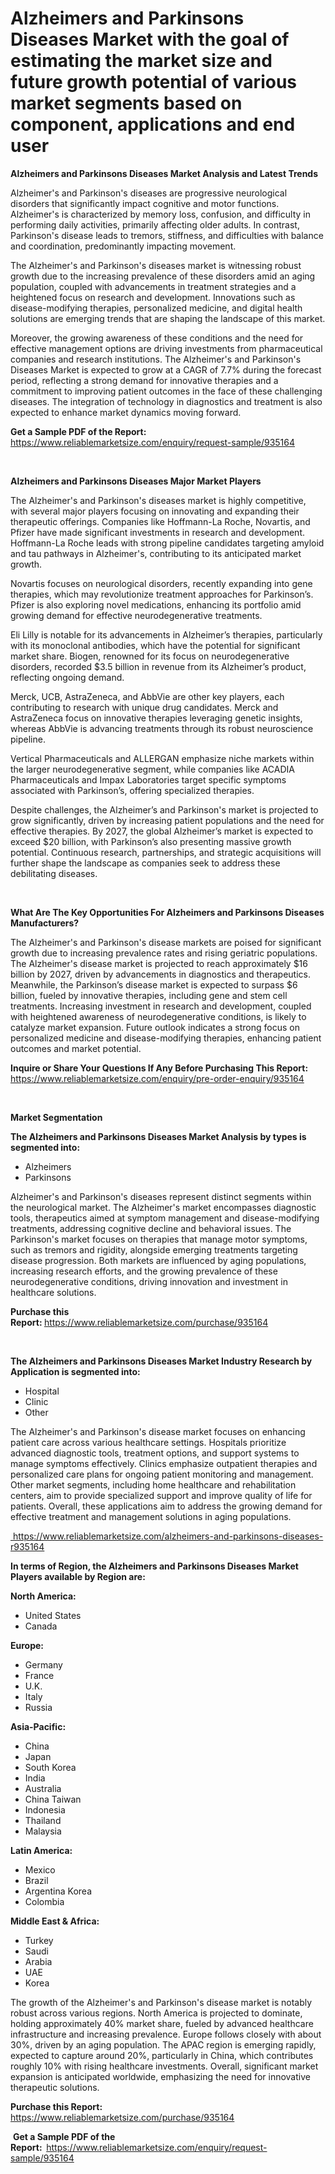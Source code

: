 <p><h1>Alzheimers and Parkinsons Diseases Market with the goal of estimating the market size and future growth potential of various market segments based on component, applications and end user</h1></p><p><strong>Alzheimers and Parkinsons Diseases Market Analysis and Latest Trends</strong></p>
<p><p>Alzheimer's and Parkinson's diseases are progressive neurological disorders that significantly impact cognitive and motor functions. Alzheimer's is characterized by memory loss, confusion, and difficulty in performing daily activities, primarily affecting older adults. In contrast, Parkinson's disease leads to tremors, stiffness, and difficulties with balance and coordination, predominantly impacting movement.</p><p>The Alzheimer's and Parkinson's diseases market is witnessing robust growth due to the increasing prevalence of these disorders amid an aging population, coupled with advancements in treatment strategies and a heightened focus on research and development. Innovations such as disease-modifying therapies, personalized medicine, and digital health solutions are emerging trends that are shaping the landscape of this market.</p><p>Moreover, the growing awareness of these conditions and the need for effective management options are driving investments from pharmaceutical companies and research institutions. The Alzheimer's and Parkinson's Diseases Market is expected to grow at a CAGR of 7.7% during the forecast period, reflecting a strong demand for innovative therapies and a commitment to improving patient outcomes in the face of these challenging diseases. The integration of technology in diagnostics and treatment is also expected to enhance market dynamics moving forward.</p></p>
<p><strong>Get a Sample PDF of the Report:&nbsp;</strong> <a href="https://www.reliablemarketsize.com/enquiry/request-sample/935164?utm_campaign=3007&utm_medium=2&utm_source=Github&utm_content=ia&utm_term=18042025&utm_id=alzheimers-and-parkinsons-diseases">https://www.reliablemarketsize.com/enquiry/request-sample/935164</a></p>
<p>&nbsp;</p>
<p><strong>Alzheimers and Parkinsons Diseases Major Market Players</strong></p>
<p><p>The Alzheimer's and Parkinson's diseases market is highly competitive, with several major players focusing on innovating and expanding their therapeutic offerings. Companies like Hoffmann-La Roche, Novartis, and Pfizer have made significant investments in research and development. Hoffmann-La Roche leads with strong pipeline candidates targeting amyloid and tau pathways in Alzheimer's, contributing to its anticipated market growth.</p><p>Novartis focuses on neurological disorders, recently expanding into gene therapies, which may revolutionize treatment approaches for Parkinson’s. Pfizer is also exploring novel medications, enhancing its portfolio amid growing demand for effective neurodegenerative treatments.</p><p>Eli Lilly is notable for its advancements in Alzheimer’s therapies, particularly with its monoclonal antibodies, which have the potential for significant market share. Biogen, renowned for its focus on neurodegenerative disorders, recorded $3.5 billion in revenue from its Alzheimer’s product, reflecting ongoing demand.</p><p>Merck, UCB, AstraZeneca, and AbbVie are other key players, each contributing to research with unique drug candidates. Merck and AstraZeneca focus on innovative therapies leveraging genetic insights, whereas AbbVie is advancing treatments through its robust neuroscience pipeline.</p><p>Vertical Pharmaceuticals and ALLERGAN emphasize niche markets within the larger neurodegenerative segment, while companies like ACADIA Pharmaceuticals and Impax Laboratories target specific symptoms associated with Parkinson’s, offering specialized therapies.</p><p>Despite challenges, the Alzheimer’s and Parkinson's market is projected to grow significantly, driven by increasing patient populations and the need for effective therapies. By 2027, the global Alzheimer’s market is expected to exceed $20 billion, with Parkinson’s also presenting massive growth potential. Continuous research, partnerships, and strategic acquisitions will further shape the landscape as companies seek to address these debilitating diseases.</p></p>
<p>&nbsp;</p>
<p><strong>What Are The Key Opportunities For Alzheimers and Parkinsons Diseases Manufacturers?</strong></p>
<p><p>The Alzheimer's and Parkinson's disease markets are poised for significant growth due to increasing prevalence rates and rising geriatric populations. The Alzheimer's disease market is projected to reach approximately $16 billion by 2027, driven by advancements in diagnostics and therapeutics. Meanwhile, the Parkinson’s disease market is expected to surpass $6 billion, fueled by innovative therapies, including gene and stem cell treatments. Increasing investment in research and development, coupled with heightened awareness of neurodegenerative conditions, is likely to catalyze market expansion. Future outlook indicates a strong focus on personalized medicine and disease-modifying therapies, enhancing patient outcomes and market potential.</p></p>
<p><strong>Inquire or Share Your Questions If Any Before Purchasing This Report:</strong> <a href="https://www.reliablemarketsize.com/enquiry/pre-order-enquiry/935164?utm_campaign=3007&utm_medium=2&utm_source=Github&utm_content=ia&utm_term=18042025&utm_id=alzheimers-and-parkinsons-diseases">https://www.reliablemarketsize.com/enquiry/pre-order-enquiry/935164</a></p>
<p>&nbsp;</p>
<p><strong>Market Segmentation</strong></p>
<p><strong>The Alzheimers and Parkinsons Diseases Market Analysis by types is segmented into:</strong></p>
<p><ul><li>Alzheimers</li><li>Parkinsons</li></ul></p>
<p><p>Alzheimer's and Parkinson's diseases represent distinct segments within the neurological market. The Alzheimer's market encompasses diagnostic tools, therapeutics aimed at symptom management and disease-modifying treatments, addressing cognitive decline and behavioral issues. The Parkinson's market focuses on therapies that manage motor symptoms, such as tremors and rigidity, alongside emerging treatments targeting disease progression. Both markets are influenced by aging populations, increasing research efforts, and the growing prevalence of these neurodegenerative conditions, driving innovation and investment in healthcare solutions.</p></p>
<p><strong>Purchase this Report:&nbsp;</strong><a href="https://www.reliablemarketsize.com/purchase/935164?utm_campaign=3007&utm_medium=2&utm_source=Github&utm_content=ia&utm_term=18042025&utm_id=alzheimers-and-parkinsons-diseases">https://www.reliablemarketsize.com/purchase/935164</a></p>
<p>&nbsp;</p>
<p><strong>The Alzheimers and Parkinsons Diseases Market Industry Research by Application is segmented into:</strong></p>
<p><ul><li>Hospital</li><li>Clinic</li><li>Other</li></ul></p>
<p><p>The Alzheimer's and Parkinson's disease market focuses on enhancing patient care across various healthcare settings. Hospitals prioritize advanced diagnostic tools, treatment options, and support systems to manage symptoms effectively. Clinics emphasize outpatient therapies and personalized care plans for ongoing patient monitoring and management. Other market segments, including home healthcare and rehabilitation centers, aim to provide specialized support and improve quality of life for patients. Overall, these applications aim to address the growing demand for effective treatment and management solutions in aging populations.</p></p>
<p><a href="https://www.reliablemarketsize.com/alzheimers-and-parkinsons-diseases-r935164?utm_campaign=3007&utm_medium=2&utm_source=Github&utm_content=ia&utm_term=18042025&utm_id=alzheimers-and-parkinsons-diseases">&nbsp;https://www.reliablemarketsize.com/alzheimers-and-parkinsons-diseases-r935164</a></p>
<p><strong>In terms of Region, the Alzheimers and Parkinsons Diseases Market Players available by Region are:</strong></p>
<p>
    <p> <strong> North America: </strong>
        <ul>
            <li>United States</li>
            <li>Canada</li>
        </ul>
        </p> 
    <p> <strong> Europe: </strong>
        <ul>
            <li>Germany</li>
            <li>France</li>
            <li>U.K.</li>
            <li>Italy</li>
            <li>Russia</li>
        </ul>
        </p> 
    <p> <strong> Asia-Pacific: </strong>
        <ul>
            <li>China</li>
            <li>Japan</li>
            <li>South Korea</li>
            <li>India</li>
            <li>Australia</li>
            <li>China Taiwan</li>
            <li>Indonesia</li>
            <li>Thailand</li>
            <li>Malaysia</li>
        </ul>
        </p> 
    <p> <strong> Latin America: </strong>
        <ul>
            <li>Mexico</li>
            <li>Brazil</li>
            <li>Argentina Korea</li>
            <li>Colombia</li>
        </ul>
        </p> 
    <p> <strong> Middle East & Africa: </strong>
        <ul>
            <li>Turkey</li>
            <li>Saudi</li>
            <li>Arabia</li>
            <li>UAE</li>
            <li>Korea</li>
        </ul>
    </p>
    </p>
<p><p>The growth of the Alzheimer's and Parkinson's disease market is notably robust across various regions. North America is projected to dominate, holding approximately 40% market share, fueled by advanced healthcare infrastructure and increasing prevalence. Europe follows closely with about 30%, driven by an aging population. The APAC region is emerging rapidly, expected to capture around 20%, particularly in China, which contributes roughly 10% with rising healthcare investments. Overall, significant market expansion is anticipated worldwide, emphasizing the need for innovative therapeutic solutions.</p></p>
<p><strong>Purchase this Report: </strong><a href="https://www.reliablemarketsize.com/purchase/935164?utm_campaign=3007&utm_medium=2&utm_source=Github&utm_content=ia&utm_term=18042025&utm_id=alzheimers-and-parkinsons-diseases">https://www.reliablemarketsize.com/purchase/935164</a></p>
<p>&nbsp;<strong>Get a Sample PDF of the Report:&nbsp;&nbsp;</strong><a href="https://www.reliablemarketsize.com/enquiry/request-sample/935164?utm_campaign=3007&utm_medium=2&utm_source=Github&utm_content=ia&utm_term=18042025&utm_id=alzheimers-and-parkinsons-diseases">https://www.reliablemarketsize.com/enquiry/request-sample/935164</a></p>
<p><strong></strong></p>
<p><p></p><p></p><p></p></p>